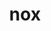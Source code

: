 ---
title: nox
meaning: night
pos: nounthird
genitive: noctis
abbgender: f.
abbgender2: fem.
gender: feminine
declension: third
f1: yes
f: yes
---